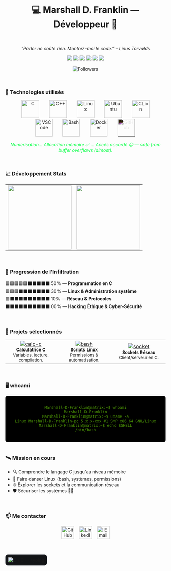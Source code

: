 <h1 align="center">💻 Marshall D. Franklin — Développeur 🐧</h1>

<br> 

<p align="center">
  <i>“Parler ne coûte rien. Montrez-moi le code.” – Linus Torvalds</i>
</p>

<p align="center">
  <img src="https://img.shields.io/badge/OS-Ubuntu-4E9A06?style=for-the-badge&logo=ubuntu&logoColor=white" />
  <img src="https://img.shields.io/badge/Editor-C%20Lion-007ACC?style=for-the-badge&logo=visual-studio-code&logoColor=white" />
  <img src="https://img.shields.io/badge/Language-C-00599C?style=for-the-badge&logo=c&logoColor=white" />
  <img src="https://img.shields.io/badge/Language-C%2B%2B-00599C?style=for-the-badge&logo=c%2B%2B&logoColor=white" />
  <img src="https://img.shields.io/badge/Skills-Linux-00FF41?style=for-the-badge" />
  <img src="https://img.shields.io/badge/Status-Learning-yellow?style=for-the-badge&logo=read-the-docs" />
</p>

<p align="center">
  <img src="https://img.shields.io/github/followers/Marshall-D-Franklin?label=Follow%20me&style=social" alt="Followers" />
</p>

<br>

### 🧪 Technologies utilisés

<p align="center">
  <img width="55px" src="https://cdn.jsdelivr.net/gh/devicons/devicon/icons/c/c-original.svg" style="margin: 0 14px;" alt="C"/>
  <img width="55px" src="https://cdn.jsdelivr.net/gh/devicons/devicon/icons/cplusplus/cplusplus-original.svg" style="margin: 0 14px;" alt="C++"/>
  <img width="55px" src="https://cdn.jsdelivr.net/gh/devicons/devicon/icons/linux/linux-original.svg" style="margin: 0 14px;" alt="Linux"/>
  <img width="55px" src="https://cdn.jsdelivr.net/gh/devicons/devicon/icons/ubuntu/ubuntu-plain.svg" style="margin: 0 14px;" alt="Ubuntu"/>
  <img width="55px" src="https://cdn.jsdelivr.net/gh/devicons/devicon/icons/clion/clion-original.svg" style="margin: 0 14px;" alt="CLion"/>
  <img width="55px" src="https://cdn.jsdelivr.net/gh/devicons/devicon/icons/vscode/vscode-original.svg" style="margin: 0 12px;" alt="VSCode"/>
  <img width="55px" src="https://cdn.jsdelivr.net/gh/devicons/devicon/icons/bash/bash-original.svg" style="margin: 0 14px;" alt="Bash"/>
  <img width="55px" src="https://cdn.jsdelivr.net/gh/devicons/devicon/icons/docker/docker-original.svg" style="margin: 0 14px;" alt="Docker"/>
  <img width="55px" src="https://cdn.jsdelivr.net/gh/devicons/devicon/icons/github/github-original.svg" style="margin: 0 14px; filter: invert(100%);" alt="GitHub"/>
</p>

<p align="center" style="color:#00FF41;">
  <em>Numérisation... Allocation mémoire ✅ ... Accès accordé 😉 — safe from buffer overflows (almost).</em>
</p>

<br>

### 📈 Développement Stats

<p align="center">
  <table>
    <tr>
      <td align="center" width="50%">
        <img height="200em" src="https://github-readme-stats.vercel.app/api?username=Marshall-D-Franklin&show_icons=true&theme=highcontrast&count_private=true&border_color=4E9A06" />
      </td>
      <td align="center" width="50%">
        <img height="200em" src="https://github-readme-stats.vercel.app/api/top-langs/?username=Marshall-D-Franklin&layout=compact&theme=highcontrast&border_color=4E9A06" />
      </td>
    </tr>
  </table>
</p>







<br>

### 🧩 Progression de l’Infiltration

🟩🟩🟩🟩🟩⬛⬛⬛⬛⬛ 50% — **Programmation en C**  
🟩🟩🟩⬛⬛⬛⬛⬛⬛⬛ 30% — **Linux & Administration système**  
🟩⬛⬛⬛⬛⬛⬛⬛⬛⬛ 10% — **Réseau & Protocoles**  
⬛⬛⬛⬛⬛⬛⬛⬛⬛⬛ 00% — **Hacking Éthique & Cyber-Sécurité**

<br>

### 🚧 Projets sélectionnés

<table align="center" width="100%">
  <tr>
    <td align="center" width="460px">
      <a href="https://github.com/Marshall-D-Franklin/projet-c-exemple">
        <img src="https://img.shields.io/badge/Projet-Calc_C-4E9A06?style=for-the-badge" alt="calc-c"/>
      </a>
      <br>
      <sub><b>Calculatrice C</b><br>Variables, lecture, compilation.</sub>
    </td>
    <td align="center" width="460px">
      <a href="https://github.com/Marshall-D-Franklin/projet-linux-script">
        <img src="https://img.shields.io/badge/Projet-Scripts_Bash-4E9A06?style=for-the-badge" alt="bash"/>
      </a>
      <br>
      <sub><b>Scripts Linux</b><br>Permissions & automatisation.</sub>
    </td>
    <td align="center" width="460px">
      <a href="https://github.com/Marshall-D-Franklin/projet-network">
        <img src="https://img.shields.io/badge/Projet-Socket_C-4E9A06?style=for-the-badge" alt="socket"/>
      </a>
      <br>
      <sub><b>Sockets Réseau</b><br>Client/serveur en C.</sub>
    </td>
  </tr>
</table>

<br>

### 🖥️ whoami

<div align="center" style="background:#000; color:#4E9A06; padding:16px; border-radius:6px;">
<pre><code>Marshall-D-Franklin@matrix:~$ whoami
Marshall-D-Franklin
Marshall-D-Franklin@matrix:~$ uname -a
Linux Marshall-D-Franklin-pc 5.x.x-xxx #1 SMP x86_64 GNU/Linux
Marshall-D-Franklin@matrix:~$ echo $SHELL
/bin/bash
</code></pre>
</div>

<br>

### 🛰️ Mission en cours

- 🔍 Comprendre le langage C jusqu’au niveau mémoire
- 🐧 Faire danser Linux (bash, systèmes, permissions)
- 🌐 Explorer les sockets et la communication réseau
- 🛡️ Sécuriser les systèmes 👨‍💻

<br>

### 📫 Me contacter

<p align="center">
  <a href="https://github.com/Marshall-D-Franklin"><img width="40px" src="https://cdn-icons-png.flaticon.com/256/25/25231.png" alt="GitHub"/></a>
  &nbsp;&nbsp;
  <a href="https://www.linkedin.com/in/TON_PROFIL"><img width="40px" src="https://cdn-icons-png.flaticon.com/256/145/145807.png" alt="LinkedIn"/></a>
  &nbsp;&nbsp;
  <a href="mailto:email@example.com"><img width="40px" src="https://cdn-icons-png.flaticon.com/256/732/732200.png" alt="Email"/></a>
</p>

<br>

<p align="center" style="background:#121416; border:1px solid #2a2e36; border-radius:8px; padding:8px; display:inline-block;">
  <img
    src="https://readme-typing-svg.demolab.com?font=Fira+Code&weight=600&size=14&duration=1700&pause=800&color=4E9A06&center=true&vCenter=true&width=360&height=32&background=00000000&lines=C%20%2F%20C%2B%2B+D%C3%A9veloppeur;Linux+%7C+CLion+%7C+Docker"
    alt="C / C++ typing"
  />
</p>


